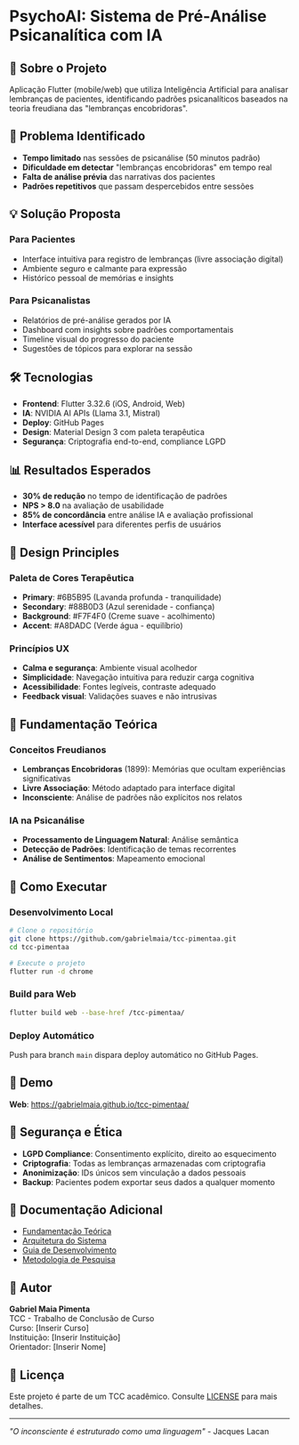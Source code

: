 # PsychoAI: Sistema de Pré-Análise Psicanalítica com IA

## 🧠 Sobre o Projeto

Aplicação Flutter (mobile/web) que utiliza Inteligência Artificial para analisar lembranças de pacientes, identificando
padrões psicanalíticos baseados na teoria freudiana das "lembranças encobridoras".

## 🎯 Problema Identificado

- **Tempo limitado** nas sessões de psicanálise (50 minutos padrão)
- **Dificuldade em detectar** "lembranças encobridoras" em tempo real
- **Falta de análise prévia** das narrativas dos pacientes
- **Padrões repetitivos** que passam despercebidos entre sessões

## 💡 Solução Proposta

### Para Pacientes

- Interface intuitiva para registro de lembranças (livre associação digital)
- Ambiente seguro e calmante para expressão
- Histórico pessoal de memórias e insights

### Para Psicanalistas

- Relatórios de pré-análise gerados por IA
- Dashboard com insights sobre padrões comportamentais
- Timeline visual do progresso do paciente
- Sugestões de tópicos para explorar na sessão

## 🛠 Tecnologias

- **Frontend**: Flutter 3.32.6 (iOS, Android, Web)
- **IA**: NVIDIA AI APIs (Llama 3.1, Mistral)
- **Deploy**: GitHub Pages
- **Design**: Material Design 3 com paleta terapêutica
- **Segurança**: Criptografia end-to-end, compliance LGPD

## 📊 Resultados Esperados

- **30% de redução** no tempo de identificação de padrões
- **NPS > 8.0** na avaliação de usabilidade
- **85% de concordância** entre análise IA e avaliação profissional
- **Interface acessível** para diferentes perfis de usuários

## 🎨 Design Principles

### Paleta de Cores Terapêutica

- **Primary**: #6B5B95 (Lavanda profunda - tranquilidade)
- **Secondary**: #88B0D3 (Azul serenidade - confiança)
- **Background**: #F7F4F0 (Creme suave - acolhimento)
- **Accent**: #A8DADC (Verde água - equilíbrio)

### Princípios UX

- **Calma e segurança**: Ambiente visual acolhedor
- **Simplicidade**: Navegação intuitiva para reduzir carga cognitiva
- **Acessibilidade**: Fontes legíveis, contraste adequado
- **Feedback visual**: Validações suaves e não intrusivas

## 🔬 Fundamentação Teórica

### Conceitos Freudianos

- **Lembranças Encobridoras** (1899): Memórias que ocultam experiências significativas
- **Livre Associação**: Método adaptado para interface digital
- **Inconsciente**: Análise de padrões não explícitos nos relatos

### IA na Psicanálise

- **Processamento de Linguagem Natural**: Análise semântica
- **Detecção de Padrões**: Identificação de temas recorrentes
- **Análise de Sentimentos**: Mapeamento emocional

## 🚀 Como Executar

### Desenvolvimento Local

```bash
# Clone o repositório
git clone https://github.com/gabrielmaia/tcc-pimentaa.git
cd tcc-pimentaa

# Execute o projeto
flutter run -d chrome
```

### Build para Web

```bash
flutter build web --base-href /tcc-pimentaa/
```

### Deploy Automático

Push para branch `main` dispara deploy automático no GitHub Pages.

## 📱 Demo

**Web**: https://gabrielmaia.github.io/tcc-pimentaa/

## 🔐 Segurança e Ética

- **LGPD Compliance**: Consentimento explícito, direito ao esquecimento
- **Criptografia**: Todas as lembranças armazenadas com criptografia
- **Anonimização**: IDs únicos sem vinculação a dados pessoais
- **Backup**: Pacientes podem exportar seus dados a qualquer momento

## 📖 Documentação Adicional

- [Fundamentação Teórica](docs/FUNDAMENTACAO_TEORICA.md)
- [Arquitetura do Sistema](docs/ARQUITETURA.md)
- [Guia de Desenvolvimento](docs/DESENVOLVIMENTO.md)
- [Metodologia de Pesquisa](docs/METODOLOGIA.md)

## 👥 Autor

**Gabriel Maia Pimenta**  
TCC - Trabalho de Conclusão de Curso  
Curso: [Inserir Curso]  
Instituição: [Inserir Instituição]  
Orientador: [Inserir Nome]

## 📄 Licença

Este projeto é parte de um TCC acadêmico. Consulte [LICENSE](LICENSE) para mais detalhes.

---

*"O inconsciente é estruturado como uma linguagem"* - Jacques Lacan
